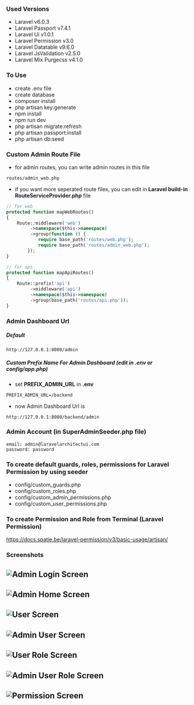 ### Used Versions
- Laravel v6.0.3
- Laravel Passport v7.4.1
- Laravel Ui v1.0.1
- Laravel Permission v3.0
- Laravel Datatable v9.6.0
- Laravel JsValidation v2.5.0
- Laravel Mix Purgecss v4.1.0

### To Use
- create .env file
- create database
- composer install
- php artisan key:generate
- npm install
- npm run dev
- php artisan migrate:refresh
- php artisan passport:install
- php artisan db:seed

### Custom Admin Route File
- for admin routes, you can write admin routes in this file
```
routes/admin_web.php
```
- if you want more seperated route files, you can edit in **Laravel build-in RouteServiceProvider.php** file
```php
// for web
protected function mapWebRoutes()
{
    Route::middleware('web')
         ->namespace($this->namespace)
         ->group(function () {
            require base_path('routes/web.php');
            require base_path('routes/admin_web.php');
        });
}

// for api
protected function mapApiRoutes()
{
    Route::prefix('api')
         ->middleware('api')
         ->namespace($this->namespace)
         ->group(base_path('routes/api.php'));
}
```

### Admin Dashboard Url
##### Default
```
http://127.0.0.1:8000/admin
```
##### Custom Prefix Name For Admin Dashboard (edit in **.env** or **config/app.php**)
- set **PREFIX_ADMIN_URL** in **.env**
```
PREFIX_ADMIN_URL=/backend
```
- now Admin Dashboard Url is
```
http://127.0.0.1:8000/backend/admin
```

### Admin Account (in SuperAdminSeeder.php file)
```
email: admin@laravelarchitectui.com
password: password
```

### To create default guards, roles, permissions for Laravel Permission by using seeder
- config/custom_guards.php
- config/custom_roles.php
- config/custom_admin_permissions.php
- config/custom_user_permissions.php

### To create Permission and Role from Terminal (Laravel Permission)
https://docs.spatie.be/laravel-permission/v3/basic-usage/artisan/

### Screenshots
![Admin Login Screen](https://user-images.githubusercontent.com/21998283/65568567-5f593300-df80-11e9-9342-eb8c94502f53.png)
---
![Admin Home Screen](https://user-images.githubusercontent.com/21998283/65568601-7b5cd480-df80-11e9-99be-794628c2dcf2.png)
---
![User Screen](https://user-images.githubusercontent.com/21998283/65568787-0c33b000-df81-11e9-83de-45f853ffbd42.png)
---
![Admin User Screen](https://user-images.githubusercontent.com/21998283/65568815-1ce42600-df81-11e9-858d-ba16844fce12.png)
---
![User Role Screen](https://user-images.githubusercontent.com/21998283/65568840-308f8c80-df81-11e9-8609-15a5e1ec201d.png)
---
![Admin User Role Screen](https://user-images.githubusercontent.com/21998283/65568862-3d13e500-df81-11e9-8f3d-ea23f38221f0.png)
---
![Permission Screen](https://user-images.githubusercontent.com/21998283/65568870-44d38980-df81-11e9-9b7e-4d7d0c6acb7c.png)
---
